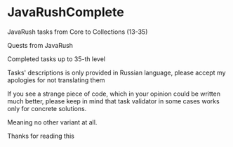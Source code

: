 # JavaRushComplete
JavaRush tasks from Core to Collections (13-35)

Quests from JavaRush

Completed tasks up to 35-th level

Tasks' descriptions is only provided in Russian language, please accept my apologies for not translating them

If you see a strange piece of code, which in your opinion could be written much better, please keep in mind that task validator in some cases works only for concrete solutions.

Meaning no other variant at all.

Thanks for reading this
